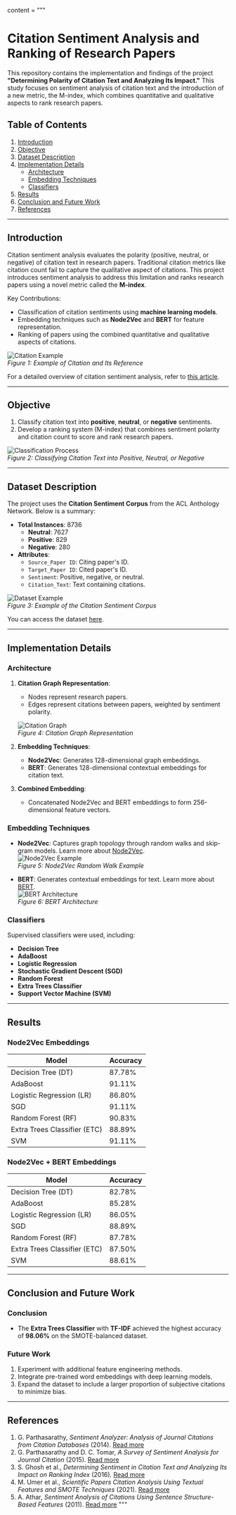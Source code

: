 content = """
# Citation Sentiment Analysis and Ranking of Research Papers

This repository contains the implementation and findings of the project **"Determining Polarity of Citation Text and Analyzing Its Impact."** This study focuses on sentiment analysis of citation text and the introduction of a new metric, the M-index, which combines quantitative and qualitative aspects to rank research papers.

## Table of Contents

1. [Introduction](#introduction)
2. [Objective](#objective)
3. [Dataset Description](#dataset-description)
4. [Implementation Details](#implementation-details)
   - [Architecture](#architecture)
   - [Embedding Techniques](#embedding-techniques)
   - [Classifiers](#classifiers)
5. [Results](#results)
6. [Conclusion and Future Work](#conclusion-and-future-work)
7. [References](#references)

---

## Introduction

Citation sentiment analysis evaluates the polarity (positive, neutral, or negative) of citation text in research papers. Traditional citation metrics like citation count fail to capture the qualitative aspect of citations. This project introduces sentiment analysis to address this limitation and ranks research papers using a novel metric called the **M-index**.  

Key Contributions:
- Classification of citation sentiments using **machine learning models**.
- Embedding techniques such as **Node2Vec** and **BERT** for feature representation.
- Ranking of papers using the combined quantitative and qualitative aspects of citations.

![Citation Example](path/to/diagram1.png)  
*Figure 1: Example of Citation and Its Reference*

For a detailed overview of citation sentiment analysis, refer to [this article](https://www.sciencedirect.com/topics/computer-science/sentiment-analysis).

---

## Objective

1. Classify citation text into **positive**, **neutral**, or **negative** sentiments.
2. Develop a ranking system (M-index) that combines sentiment polarity and citation count to score and rank research papers.

![Classification Process](path/to/diagram2.png)  
*Figure 2: Classifying Citation Text into Positive, Neutral, or Negative*

---

## Dataset Description

The project uses the **Citation Sentiment Corpus** from the ACL Anthology Network. Below is a summary:

- **Total Instances**: 8736
  - **Neutral**: 7627
  - **Positive**: 829
  - **Negative**: 280
- **Attributes**:
  - `Source_Paper ID`: Citing paper's ID.
  - `Target_Paper ID`: Cited paper's ID.
  - `Sentiment`: Positive, negative, or neutral.
  - `Citation_Text`: Text containing citations.

![Dataset Example](path/to/diagram3.png)  
*Figure 3: Example of the Citation Sentiment Corpus*

You can access the dataset [here](https://github.com/aclweb/acl-anthology).

---

## Implementation Details

### Architecture

1. **Citation Graph Representation**:
   - Nodes represent research papers.
   - Edges represent citations between papers, weighted by sentiment polarity.

   ![Citation Graph](path/to/diagram4.png)  
   *Figure 4: Citation Graph Representation*

2. **Embedding Techniques**:
   - **Node2Vec**: Generates 128-dimensional graph embeddings.
   - **BERT**: Generates 128-dimensional contextual embeddings for citation text.

3. **Combined Embedding**:
   - Concatenated Node2Vec and BERT embeddings to form 256-dimensional feature vectors.

### Embedding Techniques

- **Node2Vec**: Captures graph topology through random walks and skip-gram models. Learn more about [Node2Vec](https://snap.stanford.edu/node2vec/).  
![Node2Vec Example](path/to/diagram5.png)  
*Figure 5: Node2Vec Random Walk Example*

- **BERT**: Generates contextual embeddings for text. Learn more about [BERT](https://github.com/google-research/bert).  
![BERT Architecture](path/to/diagram6.png)  
*Figure 6: BERT Architecture*

### Classifiers

Supervised classifiers were used, including:
- **Decision Tree**
- **AdaBoost**
- **Logistic Regression**
- **Stochastic Gradient Descent (SGD)**
- **Random Forest**
- **Extra Trees Classifier**
- **Support Vector Machine (SVM)**

---

## Results

### Node2Vec Embeddings
| Model      | Accuracy  |
|------------|-----------|
| Decision Tree (DT) | 87.78% |
| AdaBoost   | 91.11%    |
| Logistic Regression (LR) | 86.80% |
| SGD        | 91.11%    |
| Random Forest (RF) | 90.83% |
| Extra Trees Classifier (ETC) | 88.89% |
| SVM        | 91.11%    |

### Node2Vec + BERT Embeddings
| Model      | Accuracy  |
|------------|-----------|
| Decision Tree (DT) | 82.78% |
| AdaBoost   | 85.28%    |
| Logistic Regression (LR) | 86.05% |
| SGD        | 88.89%    |
| Random Forest (RF) | 87.78% |
| Extra Trees Classifier (ETC) | 87.50% |
| SVM        | 88.61%    |

---

## Conclusion and Future Work

### Conclusion
- The **Extra Trees Classifier** with **TF-IDF** achieved the highest accuracy of **98.06%** on the SMOTE-balanced dataset.

### Future Work
1. Experiment with additional feature engineering methods.
2. Integrate pre-trained word embeddings with deep learning models.
3. Expand the dataset to include a larger proportion of subjective citations to minimize bias.

---

## References

1. G. Parthasarathy, *Sentiment Analyzer: Analysis of Journal Citations from Citation Databases* (2014). [Read more](https://example-link-to-paper1)
2. G. Parthasarathy and D. C. Tomar, *A Survey of Sentiment Analysis for Journal Citation* (2015). [Read more](https://example-link-to-paper2)
3. S. Ghosh et al., *Determining Sentiment in Citation Text and Analyzing Its Impact on Ranking Index* (2016). [Read more](https://example-link-to-paper3)
4. M. Umer et al., *Scientific Papers Citation Analysis Using Textual Features and SMOTE Techniques* (2021). [Read more](https://example-link-to-paper4)
5. A. Athar, *Sentiment Analysis of Citations Using Sentence Structure-Based Features* (2011). [Read more](https://example-link-to-paper5)
"""
